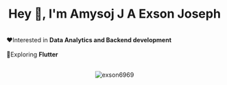 <h1 align="center">Hey 👋, I'm Amysoj J A Exson Joseph</h1>
<br>
❤️Interested in <b>Data Analytics and Backend development</b><br><br>
🔎Exploring <b>Flutter</b><br><br>
<p  align="center"><img src="https://github-readme-streak-stats.herokuapp.com/?user=exson6969&" alt="exson6969" /></p>
